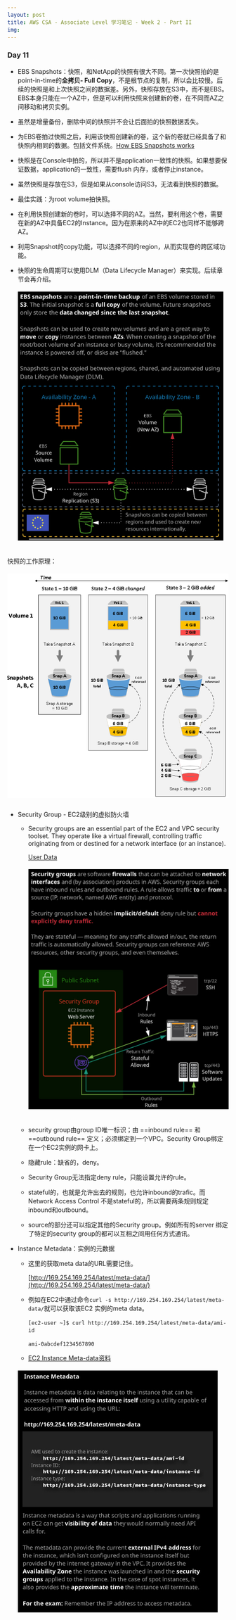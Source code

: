 ```yaml
---
layout: post
title: AWS CSA - Associate Level 学习笔记 - Week 2 - Part II
img: 
---
```


### Day 11

- EBS Snapshots：快照，和NetApp的快照有很大不同。第一次快照拍的是point-in-time的**全拷贝- Full Copy**，不是根节点的复制，所以会比较慢。后续的快照是和上次快照之间的数据差。另外，快照存放在S3中，而不是EBS。EBS本身只能在一个AZ中，但是可以利用快照来创建新的卷，在不同而AZ之间移动和拷贝实例。

- 虽然是增量备份，删除中间的快照并不会让后面拍的快照数据丢失。

- 为EBS卷拍过快照之后，利用该快照创建新的卷，这个新的卷就已经具备了和快照内相同的数据。包括文件系统。[How EBS Snapshots works](https://docs.aws.amazon.com/AWSEC2/latest/UserGuide/EBSSnapshots.html)

- 快照是在Console中拍的，所以并不是application一致性的快照。如果想要保证数据，application的一致性，需要flush 内存，或者停止instance。

- 虽然快照是存放在S3，但是如果从console访问S3，无法看到快照的数据。

- 最佳实践：为root volume拍快照。

- 在利用快照创建新的卷时，可以选择不同的AZ。当然，要利用这个卷，需要在新的AZ中具备EC2的Instance。因为在原来的AZ中的EC2也同样不能够跨AZ。

- 利用Snapshot的copy功能，可以选择不同的region，从而实现卷的跨区域功能。

- 快照的生命周期可以使用DLM（Data Lifecycle Manager）来实现。后续章节会再介绍。

  ###### ![image-20190911101128285](../assets/img/image-20190911101128285.png)

快照的工作原理：

##### ![image-20190911104201944](../assets/img/image-20190911104201944.png)



- Security Group - EC2级别的虚拟防火墙

  - Security groups are an essential part of the EC2 and VPC security toolset. They operate like a virtual firewall, controlling traffic originating from or destined for a network interface (or an instance).

    [User Data](https://github.com/linuxacademy/content-aws-csa2019/blob/master/lesson_files/03_compute/Topic1_Fundamentals/05_SecurityGroups/userdata1.txt)

    ###### ![image-20190911112355947](../assets/img/image-20190911112355947.png)

  - security group由group ID唯一标识；由 ==inbound rule== 和 ==outbound rule== 定义；必须绑定到一个VPC。Security Group绑定在一个EC2实例的网卡上。

  - 隐藏rule：缺省的，deny。

  - Security Group无法指定deny rule，只能设置允许的rule。

  - stateful的，也就是允许出去的规则，也允许inbound的trafic。而Network Access Control 不是stateful的，所以需要两条规则规定inbound和outbound。

  - source的部分还可以指定其他的Security group。例如所有的server 绑定了特定的security group的都可以互相之间用任何方式通讯。

- Instance Metadata：实例的元数据

  - 这里的获取meta data的URL需要记住。

    [http://169.254.169.254/latest/meta-data/](http://169.254.169.254/latest/meta-data/)

  - 例如在EC2中通过命令`curl -s http://169.254.169.254/latest/meta-data/`就可以获取该EC2 实例的meta data。

    `[ec2-user ~]$ curl http://169.254.169.254/latest/meta-data/ami-id `

    `ami-0abcdef1234567890`

  - [EC2 Instance Meta-data资料](https://docs.aws.amazon.com/AWSEC2/latest/UserGuide/ec2-instance-metadata.html)

  ###### ![image-20190911180547555](../assets/img/image-20190911180547555.png)